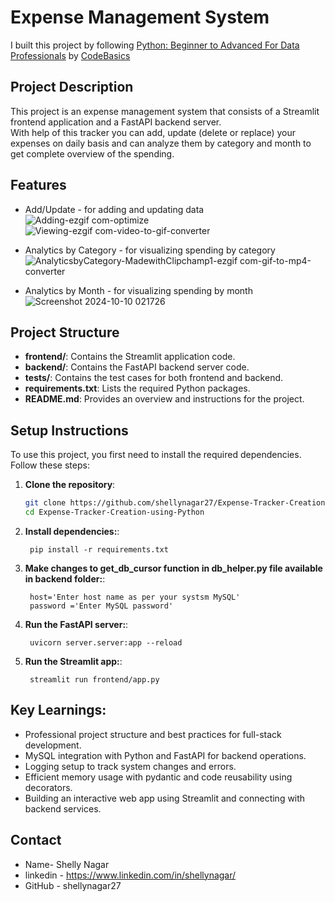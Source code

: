 # Expense Management System
I built this project by following [Python: Beginner to Advanced For Data Professionals](https://codebasics.io/courses/python-beginner-to-advanced) by [CodeBasics](https://codebasics.io/)
## Project Description

This project is an expense management system that consists of a Streamlit frontend application and a FastAPI backend server.</br>
With help of this tracker you can add, update (delete or replace) your expenses on daily basis and can analyze them by category and month to get complete overview of the spending.

## Features
- Add/Update - for adding and updating data ![Adding-ezgif com-optimize](https://github.com/user-attachments/assets/78b78e59-daa7-40a0-ba4a-bbab1ab49119) ![Viewing-ezgif com-video-to-gif-converter](https://github.com/user-attachments/assets/f60e34c7-4277-4855-bac3-1ecdf95812a3)


- Analytics by Category - for visualizing spending by category![AnalyticsbyCategory-MadewithClipchamp1-ezgif com-gif-to-mp4-converter](https://github.com/user-attachments/assets/e6b1e542-af28-4966-a239-dd279ef40bb8)
 
- Analytics by Month - for visualizing spending by month ![Screenshot 2024-10-10 021726](https://github.com/user-attachments/assets/20125b81-96e4-49a1-a580-984a24c38917)



## Project Structure

- **frontend/**: Contains the Streamlit application code.
- **backend/**: Contains the FastAPI backend server code.
- **tests/**: Contains the test cases for both frontend and backend.
- **requirements.txt**: Lists the required Python packages.
- **README.md**: Provides an overview and instructions for the project.


## Setup Instructions
To use this project, you first need to install the required dependencies. Follow these steps:
1. **Clone the repository**:
   ```bash
   git clone https://github.com/shellynagar27/Expense-Tracker-Creation-using-Python.git
   cd Expense-Tracker-Creation-using-Python
   ```
1. **Install dependencies:**:   
   ```commandline
    pip install -r requirements.txt
   ```
1. **Make changes to get_db_cursor function in db_helper.py file available in backend folder:**:   
   ```commandline
    host='Enter host name as per your systsm MySQL'
    password ='Enter MySQL password'
   ```
1. **Run the FastAPI server:**:   
   ```commandline
    uvicorn server.server:app --reload
   ```
1. **Run the Streamlit app:**:   
   ```commandline
    streamlit run frontend/app.py
   ```
## Key Learnings:
  - Professional project structure and best practices for full-stack development.
  - MySQL integration with Python and FastAPI for backend operations.
  - Logging setup to track system changes and errors.
  - Efficient memory usage with pydantic and code reusability using decorators.
  - Building an interactive web app using Streamlit and connecting with backend services.
## Contact
- Name- Shelly Nagar
- linkedin - https://www.linkedin.com/in/shellynagar/
- GitHub - shellynagar27
